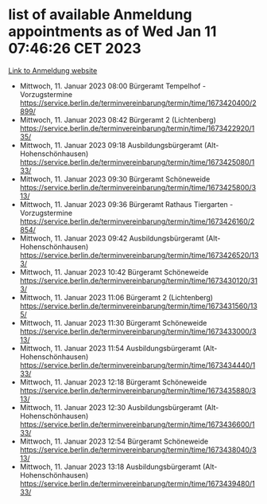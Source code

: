 # list of available Anmeldung appointments as of Wed Jan 11 07:46:26 CET 2023
[Link to Anmeldung website](https://service.berlin.de/terminvereinbarung/termin/tag.php?termin=0&anliegen[]=120686&dienstleisterlist=122210,122217,327316,122219,327312,122227,327314,122231,327346,122243,327348,122252,329742,122260,329745,122262,329748,122254,329751,122271,327278,122273,327274,122277,327276,330436,122280,327294,122282,327290,122284,327292,327539,122291,327270,122285,327266,122286,327264,122296,327268,150230,329760,122301,327282,122297,327286,122294,327284,122312,329763,122314,329775,122304,327330,122311,327334,122309,327332,122281,327352,122279,329772,122276,327324,122274,327326,122267,329766,122246,327318,122251,327320,122257,327322,122208,327298,122226,327300,121362,121364&herkunft=http%3A%2F%2Fservice.berlin.de%2Fdienstleistung%2F120686%2F)
- Mittwoch, 11. Januar 2023 08:00 Bürgeramt Tempelhof - Vorzugstermine https://service.berlin.de/terminvereinbarung/termin/time/1673420400/2899/
- Mittwoch, 11. Januar 2023 08:42 Bürgeramt 2 (Lichtenberg) https://service.berlin.de/terminvereinbarung/termin/time/1673422920/135/
- Mittwoch, 11. Januar 2023 09:18 Ausbildungsbürgeramt (Alt- Hohenschönhausen) https://service.berlin.de/terminvereinbarung/termin/time/1673425080/133/
- Mittwoch, 11. Januar 2023 09:30 Bürgeramt Schöneweide https://service.berlin.de/terminvereinbarung/termin/time/1673425800/313/
- Mittwoch, 11. Januar 2023 09:36 Bürgeramt Rathaus Tiergarten - Vorzugstermine https://service.berlin.de/terminvereinbarung/termin/time/1673426160/2854/
- Mittwoch, 11. Januar 2023 09:42 Ausbildungsbürgeramt (Alt- Hohenschönhausen) https://service.berlin.de/terminvereinbarung/termin/time/1673426520/133/
- Mittwoch, 11. Januar 2023 10:42 Bürgeramt Schöneweide https://service.berlin.de/terminvereinbarung/termin/time/1673430120/313/
- Mittwoch, 11. Januar 2023 11:06 Bürgeramt 2 (Lichtenberg) https://service.berlin.de/terminvereinbarung/termin/time/1673431560/135/
- Mittwoch, 11. Januar 2023 11:30 Bürgeramt Schöneweide https://service.berlin.de/terminvereinbarung/termin/time/1673433000/313/
- Mittwoch, 11. Januar 2023 11:54 Ausbildungsbürgeramt (Alt- Hohenschönhausen) https://service.berlin.de/terminvereinbarung/termin/time/1673434440/133/
- Mittwoch, 11. Januar 2023 12:18 Bürgeramt Schöneweide https://service.berlin.de/terminvereinbarung/termin/time/1673435880/313/
- Mittwoch, 11. Januar 2023 12:30 Ausbildungsbürgeramt (Alt- Hohenschönhausen) https://service.berlin.de/terminvereinbarung/termin/time/1673436600/133/
- Mittwoch, 11. Januar 2023 12:54 Bürgeramt Schöneweide https://service.berlin.de/terminvereinbarung/termin/time/1673438040/313/
- Mittwoch, 11. Januar 2023 13:18 Ausbildungsbürgeramt (Alt- Hohenschönhausen) https://service.berlin.de/terminvereinbarung/termin/time/1673439480/133/
